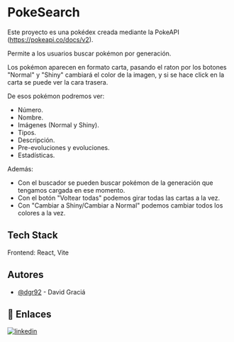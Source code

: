 # PokeSearch

Este proyecto es una pokédex creada mediante la PokeAPI (https://pokeapi.co/docs/v2).

Permite a los usuarios buscar pokémon por generación.

Los pokémon aparecen en formato carta, pasando el raton por los botones "Normal" y "Shiny" cambiará el color de la imagen, y si se hace click en la carta se puede ver la cara trasera.

De esos pokémon podremos ver:

- Número.
- Nombre.
- Imágenes (Normal y Shiny).
- Tipos.
- Descripción.
- Pre-evoluciones y evoluciones.
- Estadísticas.

Además:

- Con el buscador se pueden buscar pokémon de la generación que tengamos cargada en ese momento.
- Con el botón "Voltear todas" podemos girar todas las cartas a la vez.
- Con "Cambiar a Shiny/Cambiar a Normal" podemos cambiar todos los colores a la vez.

## Tech Stack

Frontend: React, Vite

## Autores

- [@dgr92](https://github.com/dgr92) - David Graciá

## 🔗 Enlaces

[![linkedin](https://img.shields.io/badge/linkedin-0A66C2?style=for-the-badge&logo=linkedin&logoColor=white)](https://www.linkedin.com/in/david-gr/)
